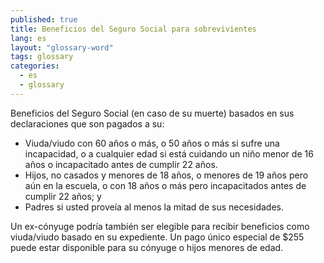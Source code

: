 ```yaml
---
published: true
title: Beneficios del Seguro Social para sobrevivientes
lang: es
layout: "glossary-word"
tags: glossary
categories:
  - es
  - glossary
---
```


Beneficios del Seguro Social (en caso de su muerte) basados en sus declaraciones que son pagados a su:

* Viuda/viudo con 60 años o más, o 50 años o más si sufre una incapacidad, o a cualquier edad si está cuidando un niño menor de 16 años o incapacitado antes de cumplir 22 años.
* Hijos, no casados y menores de 18 años, o menores de 19 años pero aún en la escuela, o con 18 años o más pero incapacitados antes de cumplir 22 años; y
* Padres si usted proveía al menos la mitad de sus necesidades.

Un ex-cónyuge podría también ser elegible para recibir beneficios como viuda/viudo basado en su expediente. Un pago único especial de $255 puede estar disponible para su cónyuge o hijos menores de edad.
